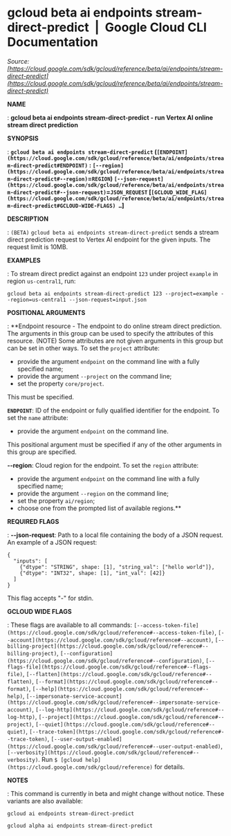 # gcloud beta ai endpoints stream-direct-predict  |  Google Cloud CLI Documentation

*Source: [https://cloud.google.com/sdk/gcloud/reference/beta/ai/endpoints/stream-direct-predict](https://cloud.google.com/sdk/gcloud/reference/beta/ai/endpoints/stream-direct-predict)*

**NAME**

: **gcloud beta ai endpoints stream-direct-predict - run Vertex AI online stream direct prediction**

**SYNOPSIS**

: **`gcloud beta ai endpoints stream-direct-predict` (`[ENDPOINT](https://cloud.google.com/sdk/gcloud/reference/beta/ai/endpoints/stream-direct-predict#ENDPOINT)` : `[--region](https://cloud.google.com/sdk/gcloud/reference/beta/ai/endpoints/stream-direct-predict#--region)`=`REGION`) `[--json-request](https://cloud.google.com/sdk/gcloud/reference/beta/ai/endpoints/stream-direct-predict#--json-request)`=`JSON_REQUEST` [`[GCLOUD_WIDE_FLAG](https://cloud.google.com/sdk/gcloud/reference/beta/ai/endpoints/stream-direct-predict#GCLOUD-WIDE-FLAGS) …`]**

**DESCRIPTION**

: `(BETA)` `gcloud beta ai endpoints stream-direct-predict`
sends a stream direct prediction request to Vertex AI endpoint for the given
inputs. The request limit is 10MB.

**EXAMPLES**

: To stream direct predict against an endpoint
``123`` under project
``example`` in region
``us-central1``, run:

```
gcloud beta ai endpoints stream-direct-predict 123 --project=example --region=us-central1 --json-request=input.json
```

**POSITIONAL ARGUMENTS**

: **Endpoint resource - The endpoint to do online stream direct prediction. The
arguments in this group can be used to specify the attributes of this resource.
(NOTE) Some attributes are not given arguments in this group but can be set in
other ways.
To set the `project` attribute:

- provide the argument `endpoint` on the command line with a fully
specified name;
- provide the argument `--project` on the command line;
- set the property `core/project`.

This must be specified.

**`ENDPOINT`**:
ID of the endpoint or fully qualified identifier for the endpoint.
To set the `name` attribute:

- provide the argument `endpoint` on the command line.

This positional argument must be specified if any of the other arguments in this
group are specified.

**--region**:
Cloud region for the endpoint.
To set the `region` attribute:

- provide the argument `endpoint` on the command line with a fully
specified name;
- provide the argument `--region` on the command line;
- set the property `ai/region`;
- choose one from the prompted list of available regions.**

**REQUIRED FLAGS**

: **--json-request**:
Path to a local file containing the body of a JSON request.
An example of a JSON request:

```
{
  "inputs": [
    {"dtype": "STRING", shape: [1], "string_val": ["hello world"]},
    {"dtype": "INT32", shape: [1], "int_val": [42]}
  ]
}
```

This flag accepts "-" for stdin.

**GCLOUD WIDE FLAGS**

: These flags are available to all commands: `[--access-token-file](https://cloud.google.com/sdk/gcloud/reference#--access-token-file)`,
`[--account](https://cloud.google.com/sdk/gcloud/reference#--account)`, `[--billing-project](https://cloud.google.com/sdk/gcloud/reference#--billing-project)`,
`[--configuration](https://cloud.google.com/sdk/gcloud/reference#--configuration)`,
`[--flags-file](https://cloud.google.com/sdk/gcloud/reference#--flags-file)`,
`[--flatten](https://cloud.google.com/sdk/gcloud/reference#--flatten)`, `[--format](https://cloud.google.com/sdk/gcloud/reference#--format)`, `[--help](https://cloud.google.com/sdk/gcloud/reference#--help)`, `[--impersonate-service-account](https://cloud.google.com/sdk/gcloud/reference#--impersonate-service-account)`,
`[--log-http](https://cloud.google.com/sdk/gcloud/reference#--log-http)`,
`[--project](https://cloud.google.com/sdk/gcloud/reference#--project)`, `[--quiet](https://cloud.google.com/sdk/gcloud/reference#--quiet)`, `[--trace-token](https://cloud.google.com/sdk/gcloud/reference#--trace-token)`, `[--user-output-enabled](https://cloud.google.com/sdk/gcloud/reference#--user-output-enabled)`,
`[--verbosity](https://cloud.google.com/sdk/gcloud/reference#--verbosity)`.
Run `$ [gcloud help](https://cloud.google.com/sdk/gcloud/reference)` for details.

**NOTES**

: This command is currently in beta and might change without notice. These
variants are also available:

```
gcloud ai endpoints stream-direct-predict
```

```
gcloud alpha ai endpoints stream-direct-predict
```